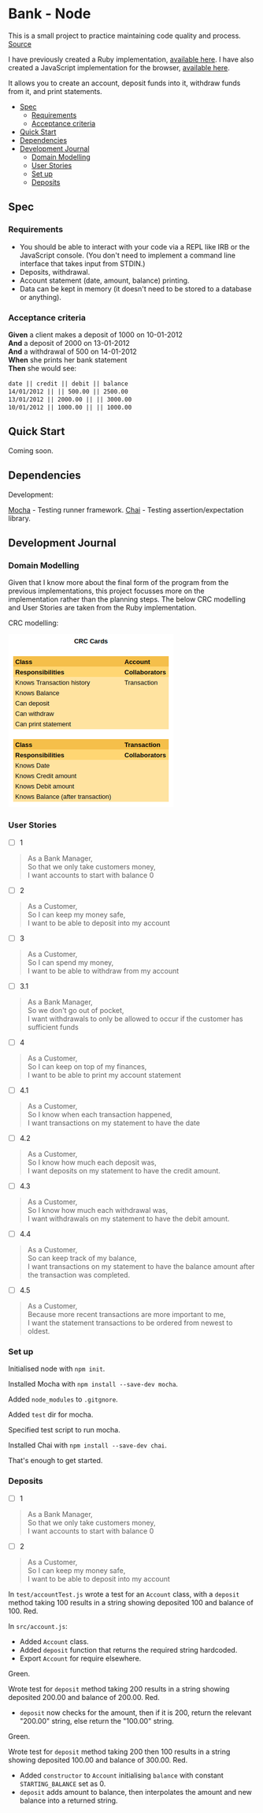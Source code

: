 <!-- omit in toc -->
# Bank - Node

This is a small project to practice maintaining code quality and process. [Source]

I have previously created a Ruby implementation, [available here](https://github.com/hturnbull93/bank/).
I have also created a JavaScript implementation for the browser, [available here](https://github.com/hturnbull93/bank-js/).

It allows you to create an account, deposit funds into it, withdraw funds from it, and print statements.

- [Spec](#spec)
  - [Requirements](#requirements)
  - [Acceptance criteria](#acceptance-criteria)
- [Quick Start](#quick-start)
- [Dependencies](#dependencies)
- [Development Journal](#development-journal)
  - [Domain Modelling](#domain-modelling)
  - [User Stories](#user-stories)
  - [Set up](#set-up)
  - [Deposits](#deposits)

## Spec

### Requirements

- You should be able to interact with your code via a REPL like IRB or the JavaScript console. (You don't need to implement a command line interface that takes input from STDIN.)
- Deposits, withdrawal.
- Account statement (date, amount, balance) printing.
- Data can be kept in memory (it doesn't need to be stored to a database or anything).

### Acceptance criteria

**Given** a client makes a deposit of 1000 on 10-01-2012  
**And** a deposit of 2000 on 13-01-2012  
**And** a withdrawal of 500 on 14-01-2012  
**When** she prints her bank statement  
**Then** she would see:

```irb
date || credit || debit || balance
14/01/2012 || || 500.00 || 2500.00
13/01/2012 || 2000.00 || || 3000.00
10/01/2012 || 1000.00 || || 1000.00
```

## Quick Start

Coming soon.
<!--
1. Clone this repo.
2. Open `SpecRunner.html` in your browser.
3. Inspect the tests.
4. Open your browser console.
5. Set up your account with:

   ```js
   let account = new Account()
   ```

6. Use the account with the following methods:

| Method                     | Description                                                                                        |
| -------------------------- | -------------------------------------------------------------------------------------------------- |
| `account.deposit(number)`  | deposit however much you want into your account, this figure is in pounds with pence as decimals.  |
| `account.withdraw(number)` | withdraw however much you want from your account, this figure is in pounds with pence as decimals. |
| `account.statement()`      | prints a statement of all transactions so far                                                      |

You should see something similar to the below:

## Screen Preview

![Screen preview](images/jsconsole-bank.png)
 -->

## Dependencies

Development:

[Mocha] - Testing runner framework.
[Chai] - Testing assertion/expectation library.

## Development Journal

### Domain Modelling

Given that I know more about the final form of the program from the previous implementations, this project focusses more on the implementation rather than the planning steps. The below CRC modelling and User Stories are taken from the Ruby implementation.

CRC modelling:

![CRC Model](images/Bank-REPL-CRC.png)

### User Stories

- [ ] 1

> As a Bank Manager,  
> So that we only take customers money,  
> I want accounts to start with balance 0

- [ ] 2

> As a Customer,  
> So I can keep my money safe,  
> I want to be able to deposit into my account

- [ ] 3

> As a Customer,  
> So I can spend my money,  
> I want to be able to withdraw from my account

- [ ] 3.1

> As a Bank Manager,  
> So we don't go out of pocket,  
> I want withdrawals to only be allowed to occur if the customer has sufficient funds

- [ ] 4

> As a Customer,  
> So I can keep on top of my finances,  
> I want to be able to print my account statement

- [ ] 4.1

> As a Customer,  
> So I know when each transaction happened,  
> I want transactions on my statement to have the date

- [ ] 4.2

> As a Customer,  
> So I know how much each deposit was,  
> I want deposits on my statement to have the credit amount.

- [ ] 4.3

> As a Customer,  
> So I know how much each withdrawal was,  
> I want withdrawals on my statement to have the debit amount.

- [ ] 4.4

> As a Customer,  
> So can keep track of my balance,  
> I want transactions on my statement to have the balance amount after the transaction was completed.

- [ ] 4.5

> As a Customer,  
> Because more recent transactions are more important to me,  
> I want the statement transactions to be ordered from newest to oldest.

### Set up

Initialised node with `npm init`.

Installed Mocha with `npm install --save-dev mocha`.

Added `node_modules` to `.gitgnore`.

Added `test` dir for mocha.

Specified test script to run mocha.

Installed Chai with `npm install --save-dev chai`.

That's enough to get started.

### Deposits

- [ ] 1

> As a Bank Manager,  
> So that we only take customers money,  
> I want accounts to start with balance 0

- [ ] 2

> As a Customer,  
> So I can keep my money safe,  
> I want to be able to deposit into my account

In `test/accountTest.js` wrote a test for an `Account` class, with a `deposit` method taking 100 results in a string showing deposited 100 and balance of 100. Red.

In `src/account.js`:

- Added `Account` class.
- Added `deposit` function that returns the required string hardcoded.
- Export `Account` for require elsewhere.

Green.

Wrote test for `deposit` method taking 200 results in a string showing deposited 200.00 and balance of 200.00. Red.

- `deposit` now checks for the amount, then if it is 200, return the relevant "200.00" string, else return the "100.00" string.

Green.

Wrote test for `deposit` method taking 200 then 100 results in a string showing deposited 100.00 and balance of 300.00. Red.

- Added `constructor` to `Account` initialising `balance` with constant `STARTING_BALANCE` set as 0.
- `deposit` adds amount to balance, then interpolates the amount and new balance into a returned string.

<!-- Links -->

[source]: https://github.com/makersacademy/course/blob/master/individual_challenges/bank_tech_test.md
[Mocha]: https://mochajs.org/
[Chai]: https://www.chaijs.com/